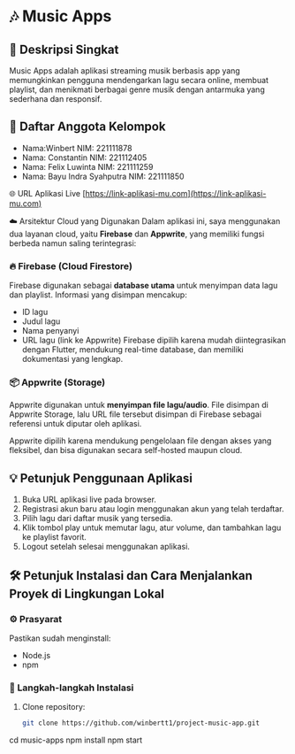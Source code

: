 # 🎶 Music Apps

## 📝 Deskripsi Singkat
Music Apps adalah aplikasi streaming musik berbasis app yang memungkinkan pengguna mendengarkan lagu secara online, membuat playlist, dan menikmati berbagai genre musik dengan antarmuka yang sederhana dan responsif.

## 👥 Daftar Anggota Kelompok
- Nama:Winbert 
  NIM: 221111878
- Nama: Constantin
  NIM: 221112405
- Nama: Felix Luwinta
  NIM: 221111259
- Nama: Bayu Indra Syahputra
  NIM: 221111850

 🌐 URL Aplikasi Live
[https://link-aplikasi-mu.com](https://link-aplikasi-mu.com)

☁️ Arsitektur Cloud yang Digunakan
Dalam aplikasi ini, saya menggunakan dua layanan cloud, yaitu **Firebase** dan **Appwrite**, yang memiliki fungsi berbeda namun saling terintegrasi:

### 🔥 Firebase (Cloud Firestore)
Firebase digunakan sebagai **database utama** untuk menyimpan data lagu dan playlist. Informasi yang disimpan mencakup:
- ID lagu
- Judul lagu
- Nama penyanyi
- URL lagu (link ke Appwrite)
Firebase dipilih karena mudah diintegrasikan dengan Flutter, mendukung real-time database, dan memiliki dokumentasi yang lengkap.


### 📦 Appwrite (Storage)
Appwrite digunakan untuk **menyimpan file lagu/audio**. File disimpan di Appwrite Storage, lalu URL file tersebut disimpan di Firebase sebagai referensi untuk diputar oleh aplikasi.

Appwrite dipilih karena mendukung pengelolaan file dengan akses yang fleksibel, dan bisa digunakan secara self-hosted maupun cloud.


## 💡 Petunjuk Penggunaan Aplikasi
1. Buka URL aplikasi live pada browser.
2. Registrasi akun baru atau login menggunakan akun yang telah terdaftar.
3. Pilih lagu dari daftar musik yang tersedia.
4. Klik tombol play untuk memutar lagu, atur volume, dan tambahkan lagu ke playlist favorit.
5. Logout setelah selesai menggunakan aplikasi.

## 🛠️ Petunjuk Instalasi dan Cara Menjalankan Proyek di Lingkungan Lokal

### ⚙️ Prasyarat
Pastikan sudah menginstall:
- Node.js
- npm

### 🚀 Langkah-langkah Instalasi
1. Clone repository:
   ```bash
   git clone https://github.com/winbertt1/project-music-app.git
cd music-apps
npm install
npm start

